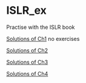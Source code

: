 # ISLR_ex
Practise with the ISLR book 

[Solutions of Ch1]() no exercises

[Solutions of Ch2](https://kirilraytchev.github.io/ISLR_ex/Ch2.html)

[Solutions of Ch3](https://kirilraytchev.github.io/ISLR_ex/Ch3.html)

[Solutions of Ch4](https://kirilraytchev.github.io/ISLR_ex/Ch4.html)